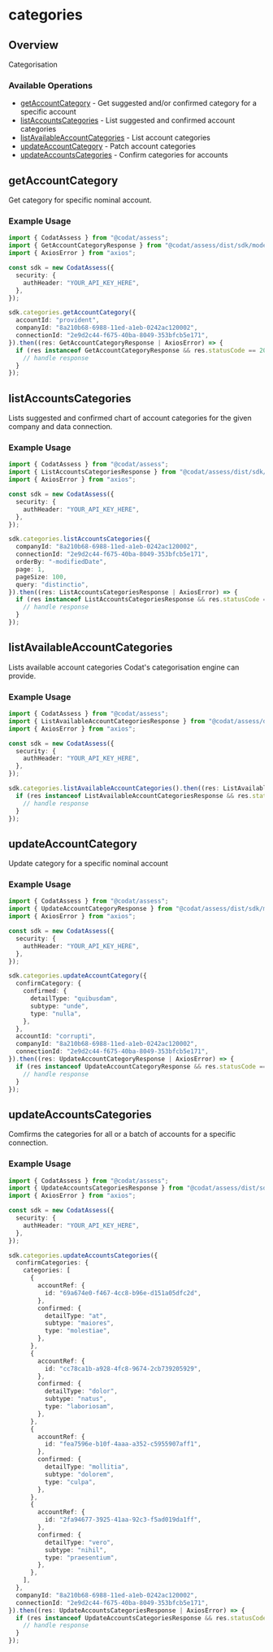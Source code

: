 # categories

## Overview

Categorisation

### Available Operations

* [getAccountCategory](#getaccountcategory) - Get suggested and/or confirmed category for a specific account
* [listAccountsCategories](#listaccountscategories) - List suggested and confirmed account categories
* [listAvailableAccountCategories](#listavailableaccountcategories) - List account categories
* [updateAccountCategory](#updateaccountcategory) - Patch account categories
* [updateAccountsCategories](#updateaccountscategories) - Confirm categories for accounts

## getAccountCategory

Get category for specific nominal account.

### Example Usage

```typescript
import { CodatAssess } from "@codat/assess";
import { GetAccountCategoryResponse } from "@codat/assess/dist/sdk/models/operations";
import { AxiosError } from "axios";

const sdk = new CodatAssess({
  security: {
    authHeader: "YOUR_API_KEY_HERE",
  },
});

sdk.categories.getAccountCategory({
  accountId: "provident",
  companyId: "8a210b68-6988-11ed-a1eb-0242ac120002",
  connectionId: "2e9d2c44-f675-40ba-8049-353bfcb5e171",
}).then((res: GetAccountCategoryResponse | AxiosError) => {
  if (res instanceof GetAccountCategoryResponse && res.statusCode == 200) {
    // handle response
  }
});
```

## listAccountsCategories

Lists suggested and confirmed chart of account categories for the given company and data connection.

### Example Usage

```typescript
import { CodatAssess } from "@codat/assess";
import { ListAccountsCategoriesResponse } from "@codat/assess/dist/sdk/models/operations";
import { AxiosError } from "axios";

const sdk = new CodatAssess({
  security: {
    authHeader: "YOUR_API_KEY_HERE",
  },
});

sdk.categories.listAccountsCategories({
  companyId: "8a210b68-6988-11ed-a1eb-0242ac120002",
  connectionId: "2e9d2c44-f675-40ba-8049-353bfcb5e171",
  orderBy: "-modifiedDate",
  page: 1,
  pageSize: 100,
  query: "distinctio",
}).then((res: ListAccountsCategoriesResponse | AxiosError) => {
  if (res instanceof ListAccountsCategoriesResponse && res.statusCode == 200) {
    // handle response
  }
});
```

## listAvailableAccountCategories

Lists available account categories Codat's categorisation engine can provide. 

### Example Usage

```typescript
import { CodatAssess } from "@codat/assess";
import { ListAvailableAccountCategoriesResponse } from "@codat/assess/dist/sdk/models/operations";
import { AxiosError } from "axios";

const sdk = new CodatAssess({
  security: {
    authHeader: "YOUR_API_KEY_HERE",
  },
});

sdk.categories.listAvailableAccountCategories().then((res: ListAvailableAccountCategoriesResponse | AxiosError) => {
  if (res instanceof ListAvailableAccountCategoriesResponse && res.statusCode == 200) {
    // handle response
  }
});
```

## updateAccountCategory

Update category for a specific nominal account

### Example Usage

```typescript
import { CodatAssess } from "@codat/assess";
import { UpdateAccountCategoryResponse } from "@codat/assess/dist/sdk/models/operations";
import { AxiosError } from "axios";

const sdk = new CodatAssess({
  security: {
    authHeader: "YOUR_API_KEY_HERE",
  },
});

sdk.categories.updateAccountCategory({
  confirmCategory: {
    confirmed: {
      detailType: "quibusdam",
      subtype: "unde",
      type: "nulla",
    },
  },
  accountId: "corrupti",
  companyId: "8a210b68-6988-11ed-a1eb-0242ac120002",
  connectionId: "2e9d2c44-f675-40ba-8049-353bfcb5e171",
}).then((res: UpdateAccountCategoryResponse | AxiosError) => {
  if (res instanceof UpdateAccountCategoryResponse && res.statusCode == 200) {
    // handle response
  }
});
```

## updateAccountsCategories

Comfirms the categories for all or a batch of accounts for a specific connection.

### Example Usage

```typescript
import { CodatAssess } from "@codat/assess";
import { UpdateAccountsCategoriesResponse } from "@codat/assess/dist/sdk/models/operations";
import { AxiosError } from "axios";

const sdk = new CodatAssess({
  security: {
    authHeader: "YOUR_API_KEY_HERE",
  },
});

sdk.categories.updateAccountsCategories({
  confirmCategories: {
    categories: [
      {
        accountRef: {
          id: "69a674e0-f467-4cc8-b96e-d151a05dfc2d",
        },
        confirmed: {
          detailType: "at",
          subtype: "maiores",
          type: "molestiae",
        },
      },
      {
        accountRef: {
          id: "cc78ca1b-a928-4fc8-9674-2cb739205929",
        },
        confirmed: {
          detailType: "dolor",
          subtype: "natus",
          type: "laboriosam",
        },
      },
      {
        accountRef: {
          id: "fea7596e-b10f-4aaa-a352-c5955907aff1",
        },
        confirmed: {
          detailType: "mollitia",
          subtype: "dolorem",
          type: "culpa",
        },
      },
      {
        accountRef: {
          id: "2fa94677-3925-41aa-92c3-f5ad019da1ff",
        },
        confirmed: {
          detailType: "vero",
          subtype: "nihil",
          type: "praesentium",
        },
      },
    ],
  },
  companyId: "8a210b68-6988-11ed-a1eb-0242ac120002",
  connectionId: "2e9d2c44-f675-40ba-8049-353bfcb5e171",
}).then((res: UpdateAccountsCategoriesResponse | AxiosError) => {
  if (res instanceof UpdateAccountsCategoriesResponse && res.statusCode == 200) {
    // handle response
  }
});
```
